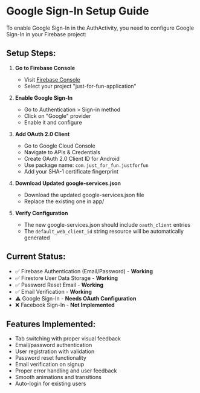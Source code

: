 # Google Sign-In Setup Guide

To enable Google Sign-In in the AuthActivity, you need to configure Google Sign-In in your Firebase project:

## Setup Steps:

1. **Go to Firebase Console**
   - Visit [Firebase Console](https://console.firebase.google.com/)
   - Select your project "just-for-fun-application"

2. **Enable Google Sign-In**
   - Go to Authentication > Sign-in method
   - Click on "Google" provider
   - Enable it and configure

3. **Add OAuth 2.0 Client**
   - Go to Google Cloud Console
   - Navigate to APIs & Credentials
   - Create OAuth 2.0 Client ID for Android
   - Use package name: `com.just_for_fun.justforfun`
   - Add your SHA-1 certificate fingerprint

4. **Download Updated google-services.json**
   - Download the updated google-services.json file
   - Replace the existing one in app/

5. **Verify Configuration**
   - The new google-services.json should include `oauth_client` entries
   - The `default_web_client_id` string resource will be automatically generated

## Current Status:
- ✅ Firebase Authentication (Email/Password) - **Working**
- ✅ Firestore User Data Storage - **Working**
- ✅ Password Reset Email - **Working**
- ✅ Email Verification - **Working**
- ⚠️ Google Sign-In - **Needs OAuth Configuration**
- ❌ Facebook Sign-In - **Not Implemented**

## Features Implemented:
- Tab switching with proper visual feedback
- Email/password authentication
- User registration with validation
- Password reset functionality
- Email verification on signup
- Proper error handling and user feedback
- Smooth animations and transitions
- Auto-login for existing users
